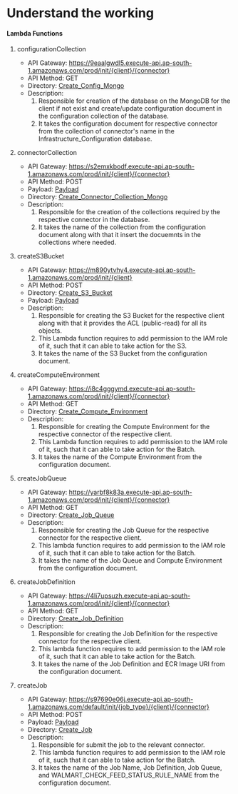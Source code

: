 # Understand the working

#### Lambda Functions
1. configurationCollection
    - API Gateway: https://9eaalgwdl5.execute-api.ap-south-1.amazonaws.com/prod/init/{client}/{connector}
    - API Method: GET
    - Directory: [Create_Config_Mongo](Create_Config_Mongo)
    - Description: 
        1. Responsible for creation of the database on the MongoDB for the client if not exist and create/update configuration document in the configuration collection of the database.
        2. It takes the configuration document for respective connector from the collection of connector's name in the Infrastructure_Configuration database.

2. connectorCollection
    - API Gateway: https://s2emxkbodf.execute-api.ap-south-1.amazonaws.com/prod/init/{client}/{connector}
    - API Method: POST
    - Payload: [Payload](connectorCollectionPayload.md)
    - Directory: [Create_Connector_Collection_Mongo](Create_Connector_Collection_Mongo)
    - Description:
        1. Responsible for the creation of the collections required by the respective connector in the database.
        2. It takes the name of the collection from the configuration document along with that it insert the docuemnts in the collections where needed.

3. createS3Bucket
    - API Gateway: https://m890ytvhy4.execute-api.ap-south-1.amazonaws.com/prod/init/{client}
    - API Method: POST
    - Directory: [Create_S3_Bucket](Create_S3_Bucket)
    - Payload: [Payload](s3BucketPayload.md) 
    - Description:
        1. Responsible for creating the S3 Bucket for the respective client along with that it provides the ACL (public-read) for all its objects.
        2. This Lambda function requires to add permission to the IAM role of it, such that it can able to take action for the S3.
        3. It takes the name of the S3 Bucket from the configuration document.

4. createComputeEnvironment
    - API Gateway: https://i8c4gggymd.execute-api.ap-south-1.amazonaws.com/prod/init/{client}/{connector}
    - API Method: GET
    - Directory: [Create_Compute_Environment](Create_Compute_Environment)
    - Description:
        1. Responsible for creating the Compute Environment for the respective connector of the respective client.
        2. This Lambda function requires to add permission to the IAM role of it, such that it can able to take action for the Batch.
        3. It takes the name of the Compute Environment from the configuration document.

5. createJobQueue
    - API Gateway: https://yarbf8k83a.execute-api.ap-south-1.amazonaws.com/prod/init/{client}/{connector}
    - API Method: GET
    - Directory: [Create_Job_Queue](Create_Job_Queue)
    - Description:
        1. Responsible for creating the Job Queue for the respective connector for the respective client.
        2. This lambda function requires to add permission to the IAM role of it, such that it can able to take action for the Batch.
        3. It takes the name of the Job Queue and Compute Environment from the configuration document.

6. createJobDefinition
    - API Gateway: https://4li7upsuzh.execute-api.ap-south-1.amazonaws.com/prod/init/{client}/{connector}
    - API Method: GET
    - Directory: [Create_Job_Definition](Create_Job_Definition)
    - Description:
        1. Responsible for creating the Job Definition for the respective connector for the respective client.
        2. This lambda function requires to add permission to the IAM role of it, such that it can able to take action for the Batch.
        3. It takes the name of the Job Definition and ECR Image URI from the configuration document.

7. createJob
    - API Gateway: https://s97690e06j.execute-api.ap-south-1.amazonaws.com/default/init/{job_type}/{client}/{connector}
    - API Method: POST
    - Payload: [Payload](createJobPayload.md)
    - Directory: [Create_Job](Create_Job)
    - Description:
        1. Responsible for submit the job to the relevant connector.
        2. This lambda function requires to add permission to the IAM role of it, such that it can able to take action for the Batch.
        3. It takes the name of the Job Name, Job Definition, Job Queue, and WALMART_CHECK_FEED_STATUS_RULE_NAME from the configuration document.
